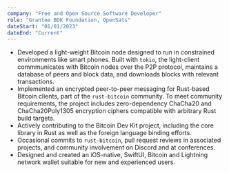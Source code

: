 ```yaml
---
company: "Free and Open Source Software Developer"
role: "Grantee BDK Foundation, OpenSats"
dateStart: "01/01/2023"
dateEnd: "Current"
---
```


- Developed a light-weight Bitcoin node designed to run in constrained environments like smart phones. Built with `tokio`, the light-client commmunicates with Bitcoin nodes over the P2P protocol, maintains a database of peers and block data, and downloads blocks with relevant transactions.
- Implemented an encrypted peer-to-peer messaging for Rust-based Bitcoin clients, part of the `rust-bitcoin` community.
To meet community requirements, the project includes zero-dependency ChaCha20 and ChaCha20Poly1305 encryption ciphers compatible with arbitrary Rust build targets.
- Actively contributing to the Bitcoin Dev Kit project, including the core library in Rust as well as the foreign language binding efforts.
- Occasional commits to `rust-bitcoin`, pull request reviews in associated projects, and community involvement on Discord and at conferences.
- Designed and created an iOS-native, SwiftUI, Bitcoin and Lightning network wallet suitable for new and experienced users.
